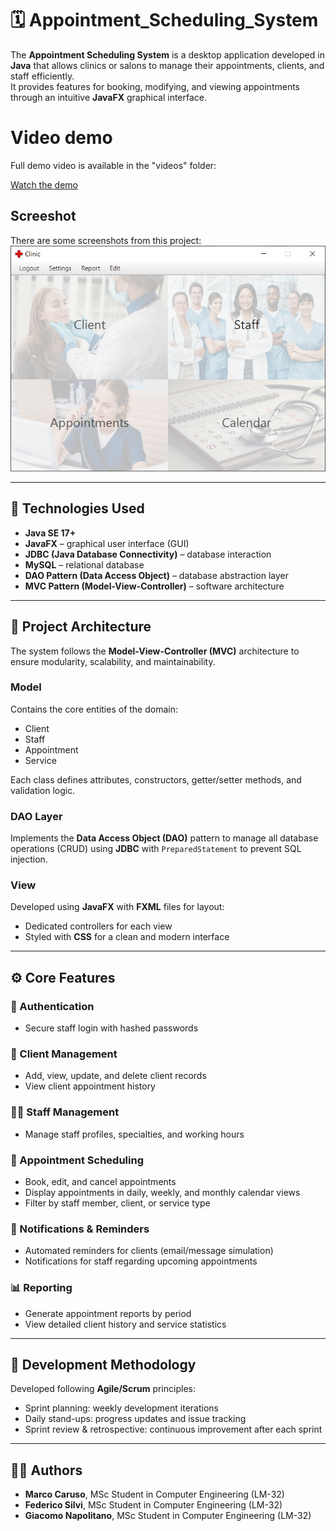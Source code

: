 # 🗓️ Appointment_Scheduling_System

The **Appointment Scheduling System** is a desktop application developed in **Java** that allows clinics or salons to manage their appointments, clients, and staff efficiently.  
It provides features for booking, modifying, and viewing appointments through an intuitive **JavaFX** graphical interface.

# Video demo
Full demo video is available in the "videos" folder:

[Watch the demo](videos/ClinicDemo.mp4)

## Screeshot

There are some screenshots from this project: 
![Owner Home Page](img/HomePageOwner.PNG)

---

## 🧩 Technologies Used
- **Java SE 17+**
- **JavaFX** – graphical user interface (GUI)
- **JDBC (Java Database Connectivity)** – database interaction
- **MySQL** – relational database
- **DAO Pattern (Data Access Object)** – database abstraction layer
- **MVC Pattern (Model-View-Controller)** – software architecture

---

## 🧱 Project Architecture
The system follows the **Model-View-Controller (MVC)** architecture to ensure modularity, scalability, and maintainability.  

### **Model**
Contains the core entities of the domain:
- Client  
- Staff  
- Appointment  
- Service  

Each class defines attributes, constructors, getter/setter methods, and validation logic.  

### **DAO Layer**
Implements the **Data Access Object (DAO)** pattern to manage all database operations (CRUD) using **JDBC** with `PreparedStatement` to prevent SQL injection.  

### **View**
Developed using **JavaFX** with **FXML** files for layout:
- Dedicated controllers for each view  
- Styled with **CSS** for a clean and modern interface  

---

## ⚙️ Core Features
### 🔐 Authentication
- Secure staff login with hashed passwords  

### 👥 Client Management
- Add, view, update, and delete client records  
- View client appointment history  

### 👨‍⚕️ Staff Management
- Manage staff profiles, specialties, and working hours  

### 📅 Appointment Scheduling
- Book, edit, and cancel appointments  
- Display appointments in daily, weekly, and monthly calendar views  
- Filter by staff member, client, or service type  

### 🔔 Notifications & Reminders
- Automated reminders for clients (email/message simulation)  
- Notifications for staff regarding upcoming appointments  

### 📊 Reporting
- Generate appointment reports by period  
- View detailed client history and service statistics  

---

## 🧭 Development Methodology
Developed following **Agile/Scrum** principles:
- Sprint planning: weekly development iterations  
- Daily stand-ups: progress updates and issue tracking  
- Sprint review & retrospective: continuous improvement after each sprint  

---

## 👨‍💻 Authors
- **Marco Caruso**, MSc Student in Computer Engineering (LM-32)  
- **Federico Silvi**, MSc Student in Computer Engineering (LM-32)  
- **Giacomo Napolitano**, MSc Student in Computer Engineering (LM-32)

